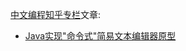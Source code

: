 [中文编程知乎专栏](https://zhuanlan.zhihu.com/codeInChinese)文章:
- [Java实现"命令式"简易文本编辑器原型](https://zhuanlan.zhihu.com/p/60946984)